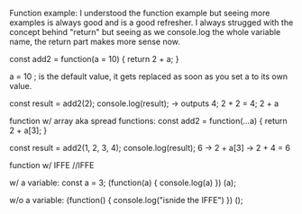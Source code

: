 Function example:
I understood the function example but seeing more examples is always good and is a good refresher.  I always strugged with the concept behind "return" but seeing as we console.log the whole variable name, the return part makes more sense now.

const add2 = function(a = 10) {
    return 2 + a;
}

a = 10 ; is the default value, it gets replaced as soon as you set a to its own value.

const result = add2(2);
console.log(result); -> outputs 4; 2 + 2 = 4; 2 + a


function w/ array aka spread functions:
const add2 = function(...a) {
    return 2 + a[3];
}

const result = add2(1, 2, 3, 4);
console.log(result);
6 -> 2 + a[3] -> 2 + 4 = 6


function w/ IFFE
//IFFE 

w/ a variable: 
const a = 3;
(function(a) {
    console.log(a)
}) (a);

w/o a variable:
(function() {
    console.log("isnide the IFFE")
}) ();